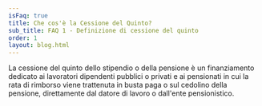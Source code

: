 ```yaml
---
isFaq: true
title: Che cos'è la Cessione del Quinto?
sub_title: FAQ 1 - Definizione di cessione del quinto
order: 1
layout: blog.html
---
```


La cessione del quinto dello stipendio o della pensione è un finanziamento dedicato ai lavoratori dipendenti pubblici o privati e ai pensionati in cui la rata di rimborso viene trattenuta in busta paga o sul cedolino della pensione, direttamente dal datore di lavoro o dall'ente pensionistico.
